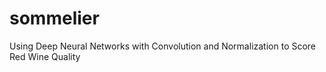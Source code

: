 # sommelier
Using Deep Neural Networks with Convolution and Normalization to Score Red Wine Quality
